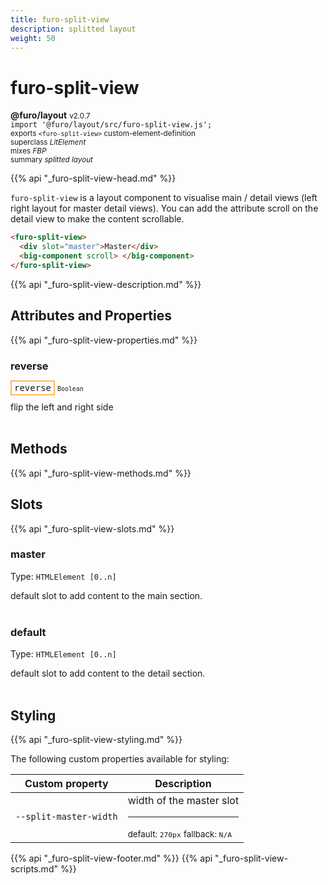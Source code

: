 ```yaml
---
title: furo-split-view
description: splitted layout
weight: 50
---
```


# furo-split-view
**@furo/layout** <small>v2.0.7</small>
<br>`import '@furo/layout/src/furo-split-view.js';`<small>
<br>exports `<furo-split-view>` custom-element-definition
<br>superclass *LitElement*
<br> mixes *FBP*</small>
<br><small>summary *splitted layout*</small>

{{% api "_furo-split-view-head.md" %}}

`furo-split-view`
is a layout component to visualise main / detail views (left right layout for master detail views).
You can add the attribute scroll on the detail view to make the content scrollable.

```html
<furo-split-view>
  <div slot="master">Master</div>
  <big-component scroll> </big-component>
</furo-split-view>
```

{{% api "_furo-split-view-description.md" %}}


## Attributes and Properties
{{% api "_furo-split-view-properties.md" %}}



### **reverse**

<span  style="border-width:2px; border-style: solid;border-color:  rgb(255, 182, 91);font-family:monospace; padding:2px 4px;">reverse</span>
<small>`Boolean` </small>

flip the left and right side
<br><br>

## Methods
{{% api "_furo-split-view-methods.md" %}}





## Slots
{{% api "_furo-split-view-slots.md" %}}

### **master**
Type: `HTMLElement [0..n]`

default slot to add content to the main section.
<br><br>
### **default**
Type: `HTMLElement [0..n]`

default slot to add content to the detail section.
<br><br>
## Styling
{{% api "_furo-split-view-styling.md" %}}

The following custom properties  available for styling:

Custom property | Description
----------------|-------------
`--split-master-width` | width of the master slot <hr> <small>default: `270px`</small> <small>fallback: `N/A`</small>

{{% api "_furo-split-view-footer.md" %}}
{{% api "_furo-split-view-scripts.md" %}}
